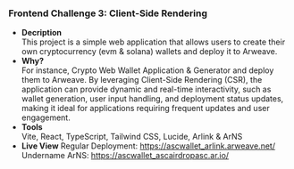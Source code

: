 ### Frontend Challenge 3: Client-Side Rendering

- **Decription**  
This project is a simple web application that allows users to create their own cryptocurrency (evm & solana) wallets and deploy it to Arweave.
- **Why?**  
For instance, Crypto Web Wallet Application & Generator and deploy them to Arweave. By leveraging Client-Side Rendering (CSR), the application can provide dynamic and real-time interactivity, such as wallet generation, user input handling, and deployment status updates, making it ideal for applications requiring frequent updates and user engagement.
- **Tools**  
Vite, React, TypeScript, Tailwind CSS, Lucide, Arlink & ArNS
- **Live View** 
Regular Deployment: https://ascwallet_arlink.arweave.net/
Undername ArNS: https://ascwallet_ascairdropasc.ar.io/
